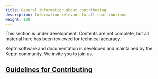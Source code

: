 ```yaml
---
title: General information about contributing
description: Information relevant to all contributions
weight: 100
---
```


This section is under development.
Contents are not complete,
but all material here has been reviewed for technical accuracy.

Keptn software and documentation
is developed and maintained by the Keptn community.
We invite you to join us.

## [Guidelines for Contributing](docs/content/en/contribute/general/guidelines-for-contributing/_index.md)